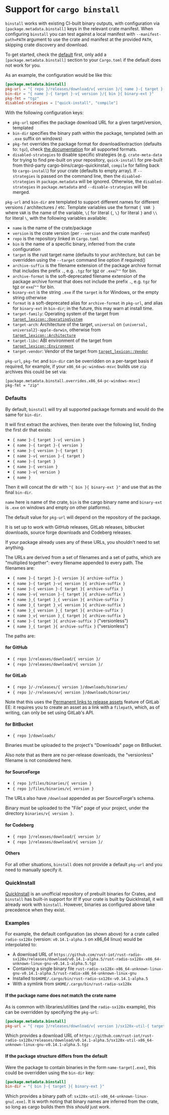 # Support for `cargo binstall`

`binstall` works with existing CI-built binary outputs, with configuration via `[package.metadata.binstall]` keys in the relevant crate manifest.
When configuring `binstall` you can test against a local manifest with `--manifest-path=PATH` argument to use the crate and manifest at the provided `PATH`, skipping crate discovery and download.

To get started, check the [default](#Defaults) first, only add a `[package.metadata.binstall]` section
to your `Cargo.toml` if the default does not work for you.

As an example, the configuration would be like this:

```toml
[package.metadata.binstall]
pkg-url = "{ repo }/releases/download/v{ version }/{ name }-{ target }-v{ version }{ archive-suffix }"
bin-dir = "{ name }-{ target }-v{ version }/{ bin }{ binary-ext }"
pkg-fmt = "tgz"
disabled-strategies = ["quick-install", "compile"]
```

With the following configuration keys:

- `pkg-url` specifies the package download URL for a given target/version, templated
- `bin-dir` specifies the binary path within the package, templated (with an `.exe` suffix on windows)
- `pkg-fmt` overrides the package format for download/extraction (defaults to: `tgz`), check [the documentation](https://docs.rs/binstalk-types/latest/binstalk_types/cargo_toml_binstall/enum.PkgFmt.html) for all supported formats.
- `disabled-strategies` to disable specific strategies (e.g. `crate-meta-data` for trying to find pre-built on your repository,
  `quick-install` for pre-built from third-party cargo-bins/cargo-quickinstall, `compile` for falling back to `cargo-install`)
  for your crate (defaults to empty array).
  If `--strategies` is passed on the command line, then the `disabled-strategies` in `package.metadata` will be ignored.
  Otherwise, the `disabled-strategies` in `package.metadata` and `--disable-strategies` will be merged.


`pkg-url` and `bin-dir` are templated to support different names for different versions / architectures / etc.
Template variables use the format `{ VAR }` where `VAR` is the name of the variable,
`\{` for literal `{`, `\}` for literal `}` and `\\` for literal `\`,
with the following variables available:
- `name` is the name of the crate/package
- `version` is the crate version (per `--version` and the crate manifest)
- `repo` is the repository linked in `Cargo.toml`
- `bin` is the name of a specific binary, inferred from the crate configuration
- `target` is the rust target name (defaults to your architecture, but can be overridden using the `--target` command line option if required()
- `archive-suffix` is the filename extension of the package archive format that includes the prefix `.`, e.g. `.tgz` for tgz or `.exe`/`""` for bin.
- `archive-format` is the soft-deprecated filename extension of the package archive format that does not include the prefix `.`, e.g. `tgz` for tgz or `exe`/`""` for bin.
- `binary-ext` is the string `.exe` if the `target` is for Windows, or the empty string otherwise
- `format` is a soft-deprecated alias for `archive-format` in `pkg-url`, and alias for `binary-ext` in `bin-dir`; in the future, this may warn at install time.
- `target-family`: Operating system of the target from [`target_lexicon::OperatingSystem`]
- `target-arch`: Architecture of the target, `universal` on `{universal, universal2}-apple-darwin`,
  otherwise from [`target_lexicon::Architecture`]
- `target-libc`: ABI environment of the target from [`target_lexicon::Environment`]
- `target-vendor`: Vendor of the target from [`target_lexicon::Vendor`]

[`target_lexicon::OperatingSystem`]: https://docs.rs/target-lexicon/latest/target_lexicon/enum.OperatingSystem.html
[`target_lexicon::Architecture`]: https://docs.rs/target-lexicon/latest/target_lexicon/enum.Architecture.html
[`target_lexicon::Environment`]: https://docs.rs/target-lexicon/latest/target_lexicon/enum.Environment.html
[`target_lexicon::Vendor`]: https://docs.rs/target-lexicon/latest/target_lexicon/enum.Vendor.html

`pkg-url`, `pkg-fmt` and `bin-dir` can be overridden on a per-target basis if required, for example, if your `x86_64-pc-windows-msvc` builds use `zip` archives this could be set via:

```
[package.metadata.binstall.overrides.x86_64-pc-windows-msvc]
pkg-fmt = "zip"
```

### Defaults

By default, `binstall` will try all supported package formats and would do the same for `bin-dir`.

It will first extract the archives, then iterate over the following list, finding the first dir
that exists:

 - `{ name }-{ target }-v{ version }`
 - `{ name }-{ target }-{ version }`
 - `{ name }-{ version }-{ target }`
 - `{ name }-v{ version }-{ target }`
 - `{ name }-{ target }`
 - `{ name }-{ version }`
 - `{ name }-v{ version }`
 - `{ name }`

Then it will concat the dir with `"{ bin }{ binary-ext }"` and use that as the final `bin-dir`.

`name` here is name of the crate, `bin` is the cargo binary name and `binary-ext` is `.exe`
on windows and empty on other platforms).

The default value for `pkg-url` will depend on the repository of the package.

It is set up to work with GitHub releases, GitLab releases, bitbucket downloads,
source forge downloads and Codeberg releases.

If your package already uses any of these URLs, you shouldn't need to set anything.

The URLs are derived from a set of filenames and a set of paths, which are
"multiplied together": every filename appended to every path. The filenames
are:

- `{ name }-{ target }-{ version }{ archive-suffix }`
- `{ name }-{ target }-v{ version }{ archive-suffix }`
- `{ name }-{ version }-{ target }{ archive-suffix }`
- `{ name }-v{ version }-{ target }{ archive-suffix }`
- `{ name }_{ target }_{ version }{ archive-suffix }`
- `{ name }_{ target }_v{ version }{ archive-suffix }`
- `{ name }_{ version }_{ target }{ archive-suffix }`
- `{ name }_v{ version }_{ target }{ archive-suffix }`
- `{ name }-{ target }{ archive-suffix }` ("versionless")
- `{ name }_{ target }{ archive-suffix }` ("versionless")

The paths are:

#### for GitHub

- `{ repo }/releases/download/{ version }/`
- `{ repo }/releases/download/v{ version }/`

#### for GitLab

- `{ repo }/-/releases/{ version }/downloads/binaries/`
- `{ repo }/-/releases/v{ version }/downloads/binaries/`

Note that this uses the [Permanent links to release assets][gitlab-permalinks]
feature of GitLab EE: it requires you to create an asset as a link with a
`filepath`, which, as of writing, can only be set using GitLab's API.

[gitlab-permalinks]: https://docs.gitlab.com/ee/user/project/releases/index.html#permanent-links-to-latest-release-assets

#### for BitBucket

- `{ repo }/downloads/`

Binaries must be uploaded to the project's "Downloads" page on BitBucket.

Also note that as there are no per-release downloads, the "versionless"
filename is not considered here.

#### for SourceForge

- `{ repo }/files/binaries/{ version }`
- `{ repo }/files/binaries/v{ version }`

The URLs also have `/download` appended as per SourceForge's schema.

Binary must be uploaded to the "File" page of your project, under the directory
`binaries/v{ version }`.

#### for Codeberg

- `{ repo }/releases/download/{ version }/`
- `{ repo }/releases/download/v{ version }/`

#### Others

For all other situations, `binstall` does not provide a default `pkg-url` and
you need to manually specify it.

### QuickInstall

[QuickInstall](https://github.com/alsuren/cargo-quickinstall) is an unofficial repository of prebuilt binaries for Crates, and `binstall` has built-in support for it! If your crate is built by QuickInstall, it will already work with `binstall`. However, binaries as configured above take precedence when they exist.

### Examples

For example, the default configuration (as shown above) for a crate called `radio-sx128x` (version: `v0.14.1-alpha.5` on x86\_64 linux) would be interpolated to:

- A download URL of `https://github.com/rust-iot/rust-radio-sx128x/releases/download/v0.14.1-alpha.5/rust-radio-sx128x-x86_64-unknown-linux-gnu-v0.14.1-alpha.5.tgz`
- Containing a single binary file `rust-radio-sx128x-x86_64-unknown-linux-gnu-v0.14.1-alpha.5/rust-radio-x86_64-unknown-linux-gnu`
- Installed to`$HOME/.cargo/bin/rust-radio-sx128x-v0.14.1-alpha.5`
- With a symlink from `$HOME/.cargo/bin/rust-radio-sx128x`

####  If the package name does not match the crate name

As is common with libraries/utilities (and the `radio-sx128x` example), this can be overridden by specifying the `pkg-url`:

```toml
[package.metadata.binstall]
pkg-url = "{ repo }/releases/download/v{ version }/sx128x-util-{ target }-v{ version }{ archive-suffix }"
```

Which provides a download URL of `https://github.com/rust-iot/rust-radio-sx128x/releases/download/v0.14.1-alpha.5/sx128x-util-x86_64-unknown-linux-gnu-v0.14.1-alpha.5.tgz`


####  If the package structure differs from the default

Were the package to contain binaries in the form `name-target[.exe]`, this could be overridden using the `bin-dir` key:

```toml
[package.metadata.binstall]
bin-dir = "{ bin }-{ target }{ binary-ext }"
```

Which provides a binary path of: `sx128x-util-x86_64-unknown-linux-gnu[.exe]`. It is worth noting that binary names are inferred from the crate, so long as cargo builds them this _should_ just work.
